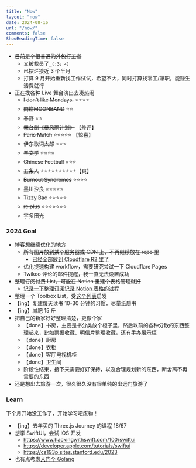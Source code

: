 ```yaml
---
title: "Now"
layout: "now"
date: 2024-08-16
url: "/now/"
comments: false
ShowReadingTime: false
---
```


- ~~目前是个很普通的外包打工者~~
  - 又被裁员了`_(:3」∠)`
  - 已摆烂接近 3 个半月
  - 打算 9 月开始重新找工作试试，希望不大，同时打算找零工/兼职，能赚生活费就行
- 正在找各种 Live 舞台演出去凑热闹
  - ~~I don't like Mondays.~~ ⭐️⭐️⭐️⭐️
  - ~~悶餅MOONBAND~~ ⭐️⭐️
  - ~~春野~~ ⭐️⭐️
  - ~~舞台剧《暴风雨计划》~~ 【差评】
  - ~~Paris Match~~ ⭐️⭐️⭐️⭐️⭐️ 【惊喜】
  - ~~伊东歌词太郎~~ ⭐️⭐️⭐️
  - ~~羊文学~~ ⭐️⭐️⭐️⭐️
  - ~~Chinese Football~~ ⭐️⭐️⭐️
  - ~~五条人~~ ⭐️⭐️⭐️⭐️⭐️⭐️⭐️⭐️⭐️⭐️【爽】
  - ~~Burnout Syndromes~~ ⭐️⭐️⭐️⭐️
  - ~~黑川沙良~~ ⭐️⭐️⭐️⭐️⭐️
  - ~~Tizzy Bac~~ ⭐️⭐️⭐️⭐️⭐️
  - ~~re:plus~~ ⭐️⭐️⭐️⭐️⭐️⭐️⭐️
  - 宇多田光


### 2024 Goal

- 博客想继续优化的地方
  - ~~所有图片放到某个服务器或 CDN 上，不再继续放在 repo 里~~
    - [已经全部放到 Cloudflare R2 里了](https://zhuzi.dev/posts/2024-05-24-cf-r2-bucket)
  - 优化提速构建 workflow，需要研究尝试一下 Cloudflare Pages
  - ~~Twikoo 评论的邮件提醒，我一直无法设置成功~~
- ~~整理订阅付费 List，可能在 Notion 里建个表格管理就好~~
  - [记录一下整理订阅记录 Notion 表格的过程](https://zhuzi.dev/posts/2024-06-28-subscription-tracker/)
- 整理一个 Toolbox List，受[这个列表](https://github.com/rexarski/toolbox/)启发
- 【ing】复建每天读书 10-30 分钟的习惯，尽量纸质书
- 【ing】减肥 15 斤
- ~~把自己的新家好好整理清楚，更像个家~~
  - 【done】书房，主要是书分类放个柜子里，然后以前的各种分散的东西整理起来，比如票据收藏、明信片整理收藏，还有手办展示柜
  - 【done】厨房
  - 【done】衣柜
  - 【done】客厅电视机柜
  - 【done】卫生间
  - 阶段性结束，接下来需要好好保持，以及合理规划新的东西，断舍离不再需要的东西
- 还是想出去旅游一次，很久很久没有很单纯的出远门旅游了

### Learn

下个月开始没工作了，开始学习吧废物！

- 【ing】去年买的 Three.js Journey 的课程 18/67
- 想学 SwiftUI，尝试 iOS 开发
  - https://www.hackingwithswift.com/100/swiftui
  - https://developer.apple.com/tutorials/swiftui
  - https://cs193p.sites.stanford.edu/2023
- 也有点考虑[入门个 Golang](https://www.udemy.com/course/go-the-complete-developers-guide/)
